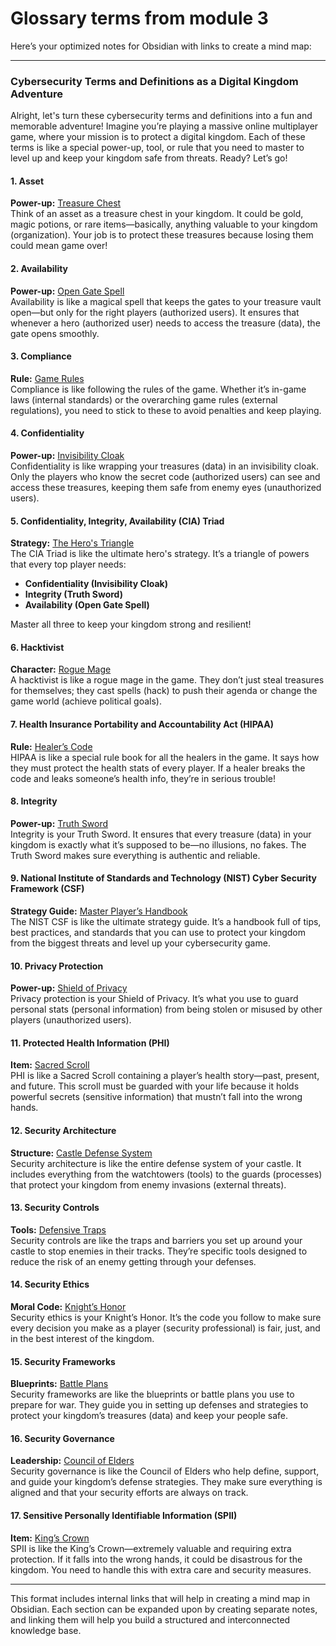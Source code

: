 # Glossary terms from module 3

Here’s your optimized notes for Obsidian with links to create a mind map:

***

### Cybersecurity Terms and Definitions as a Digital Kingdom Adventure

Alright, let's turn these cybersecurity terms and definitions into a fun and memorable adventure! Imagine you’re playing a massive online multiplayer game, where your mission is to protect a digital kingdom. Each of these terms is like a special power-up, tool, or rule that you need to master to level up and keep your kingdom safe from threats. Ready? Let’s go!

#### 1. Asset

**Power-up:** [Treasure Chest](glossary-terms-from-module-3.md#Asset)\
Think of an asset as a treasure chest in your kingdom. It could be gold, magic potions, or rare items—basically, anything valuable to your kingdom (organization). Your job is to protect these treasures because losing them could mean game over!

#### 2. Availability

**Power-up:** [Open Gate Spell](glossary-terms-from-module-3.md#Availability)\
Availability is like a magical spell that keeps the gates to your treasure vault open—but only for the right players (authorized users). It ensures that whenever a hero (authorized user) needs to access the treasure (data), the gate opens smoothly.

#### 3. Compliance

**Rule:** [Game Rules](glossary-terms-from-module-3.md#Compliance)\
Compliance is like following the rules of the game. Whether it’s in-game laws (internal standards) or the overarching game rules (external regulations), you need to stick to these to avoid penalties and keep playing.

#### 4. Confidentiality

**Power-up:** [Invisibility Cloak](glossary-terms-from-module-3.md#Confidentiality)\
Confidentiality is like wrapping your treasures (data) in an invisibility cloak. Only the players who know the secret code (authorized users) can see and access these treasures, keeping them safe from enemy eyes (unauthorized users).

#### 5. Confidentiality, Integrity, Availability (CIA) Triad

**Strategy:** [The Hero's Triangle](glossary-terms-from-module-3.md#CIA-Triad)\
The CIA Triad is like the ultimate hero's strategy. It’s a triangle of powers that every top player needs:

* **Confidentiality (Invisibility Cloak)**
* **Integrity (Truth Sword)**
* **Availability (Open Gate Spell)**

Master all three to keep your kingdom strong and resilient!

#### 6. Hacktivist

**Character:** [Rogue Mage](glossary-terms-from-module-3.md#Hacktivist)\
A hacktivist is like a rogue mage in the game. They don’t just steal treasures for themselves; they cast spells (hack) to push their agenda or change the game world (achieve political goals).

#### 7. Health Insurance Portability and Accountability Act (HIPAA)

**Rule:** [Healer’s Code](glossary-terms-from-module-3.md#HIPAA)\
HIPAA is like a special rule book for all the healers in the game. It says how they must protect the health stats of every player. If a healer breaks the code and leaks someone’s health info, they’re in serious trouble!

#### 8. Integrity

**Power-up:** [Truth Sword](glossary-terms-from-module-3.md#Integrity)\
Integrity is your Truth Sword. It ensures that every treasure (data) in your kingdom is exactly what it’s supposed to be—no illusions, no fakes. The Truth Sword makes sure everything is authentic and reliable.

#### 9. National Institute of Standards and Technology (NIST) Cyber Security Framework (CSF)

**Strategy Guide:** [Master Player’s Handbook](glossary-terms-from-module-3.md#NIST-CSF)\
The NIST CSF is like the ultimate strategy guide. It’s a handbook full of tips, best practices, and standards that you can use to protect your kingdom from the biggest threats and level up your cybersecurity game.

#### 10. Privacy Protection

**Power-up:** [Shield of Privacy](glossary-terms-from-module-3.md#Privacy-Protection)\
Privacy protection is your Shield of Privacy. It’s what you use to guard personal stats (personal information) from being stolen or misused by other players (unauthorized users).

#### 11. Protected Health Information (PHI)

**Item:** [Sacred Scroll](glossary-terms-from-module-3.md#PHI)\
PHI is like a Sacred Scroll containing a player’s health story—past, present, and future. This scroll must be guarded with your life because it holds powerful secrets (sensitive information) that mustn’t fall into the wrong hands.

#### 12. Security Architecture

**Structure:** [Castle Defense System](glossary-terms-from-module-3.md#Security-Architecture)\
Security architecture is like the entire defense system of your castle. It includes everything from the watchtowers (tools) to the guards (processes) that protect your kingdom from enemy invasions (external threats).

#### 13. Security Controls

**Tools:** [Defensive Traps](glossary-terms-from-module-3.md#Security-Controls)\
Security controls are like the traps and barriers you set up around your castle to stop enemies in their tracks. They’re specific tools designed to reduce the risk of an enemy getting through your defenses.

#### 14. Security Ethics

**Moral Code:** [Knight’s Honor](glossary-terms-from-module-3.md#Security-Ethics)\
Security ethics is your Knight’s Honor. It’s the code you follow to make sure every decision you make as a player (security professional) is fair, just, and in the best interest of the kingdom.

#### 15. Security Frameworks

**Blueprints:** [Battle Plans](glossary-terms-from-module-3.md#Security-Frameworks)\
Security frameworks are like the blueprints or battle plans you use to prepare for war. They guide you in setting up defenses and strategies to protect your kingdom’s treasures (data) and keep your people safe.

#### 16. Security Governance

**Leadership:** [Council of Elders](glossary-terms-from-module-3.md#Security-Governance)\
Security governance is like the Council of Elders who help define, support, and guide your kingdom’s defense strategies. They make sure everything is aligned and that your security efforts are always on track.

#### 17. Sensitive Personally Identifiable Information (SPII)

**Item:** [King’s Crown](glossary-terms-from-module-3.md#SPII)\
SPII is like the King’s Crown—extremely valuable and requiring extra protection. If it falls into the wrong hands, it could be disastrous for the kingdom. You need to handle this with extra care and security measures.

***

This format includes internal links that will help in creating a mind map in Obsidian. Each section can be expanded upon by creating separate notes, and linking them will help you build a structured and interconnected knowledge base.

